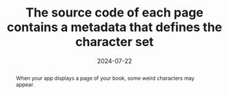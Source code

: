 ---
title: The source code of each page contains a metadata that defines the character set
abstract: When your app displays a page of your book, some weird characters may appear.
categories:
  - Structure and Code
agrege: O4225-E070
opquast: 4 225
indiceebook: "70"
description: "070"
before: "069"
weight: "070"
after: "071"
actif: "1"
layout: rules
date: 2024-07-22
tags:
  - display
  - Readability
objectif:
  - Allow correct text display in pages
Meo:
  - Integrate a metadata tag specifying the character set in each page header.
Controle:
  - "Check the HTML page source code of epub&nbsp;: The meta tag with the charset attribute must be defined and located in the head tag of the HTML page"
epubcheck: true
ace: false
humancheck: false
ReadiumGoToolkit: null
Source:
  - Opquast
Referentiel:
  - "[HTML5 Specification](https://html.spec.whatwg.org/)"
  - "[Extensible Markup Language (XML)](https://www.w3.org/TR/xml/)"
steps:
  - Production numérique
---